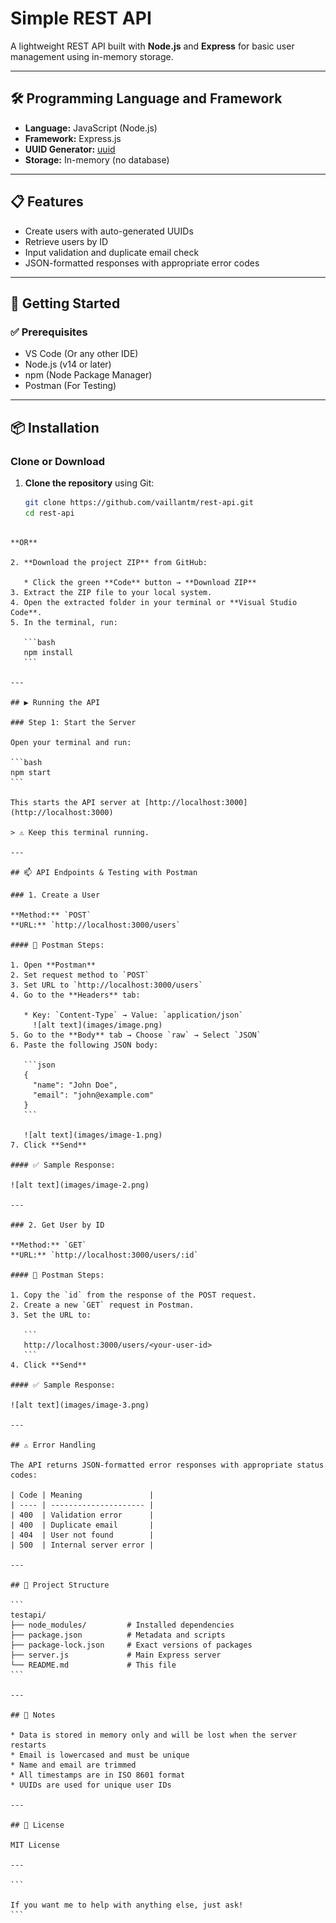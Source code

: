 
# Simple REST API

A lightweight REST API built with **Node.js** and **Express** for basic user management using in-memory storage.

---

## 🛠 Programming Language and Framework

- **Language:** JavaScript (Node.js)  
- **Framework:** Express.js  
- **UUID Generator:** [uuid](https://www.npmjs.com/package/uuid)  
- **Storage:** In-memory (no database)  

---

## 📋 Features

- Create users with auto-generated UUIDs  
- Retrieve users by ID  
- Input validation and duplicate email check  
- JSON-formatted responses with appropriate error codes  

---

## 🚀 Getting Started

### ✅ Prerequisites

- VS Code (Or any other IDE)  
- Node.js (v14 or later)  
- npm (Node Package Manager)  
- Postman (For Testing)  

---

## 📦 Installation

### Clone or Download

1. **Clone the repository** using Git:  
   ```bash
   git clone https://github.com/vaillantm/rest-api.git
   cd rest-api
````

**OR**

2. **Download the project ZIP** from GitHub:

   * Click the green **Code** button → **Download ZIP**
3. Extract the ZIP file to your local system.
4. Open the extracted folder in your terminal or **Visual Studio Code**.
5. In the terminal, run:

   ```bash
   npm install
   ```

---

## ▶️ Running the API

### Step 1: Start the Server

Open your terminal and run:

```bash
npm start
```

This starts the API server at [http://localhost:3000](http://localhost:3000)

> ⚠️ Keep this terminal running.

---

## 📫 API Endpoints & Testing with Postman

### 1. Create a User

**Method:** `POST`
**URL:** `http://localhost:3000/users`

#### 🧪 Postman Steps:

1. Open **Postman**
2. Set request method to `POST`
3. Set URL to `http://localhost:3000/users`
4. Go to the **Headers** tab:

   * Key: `Content-Type` → Value: `application/json`
     ![alt text](images/image.png)
5. Go to the **Body** tab → Choose `raw` → Select `JSON`
6. Paste the following JSON body:

   ```json
   {
     "name": "John Doe",
     "email": "john@example.com"
   }
   ```

   ![alt text](images/image-1.png)
7. Click **Send**

#### ✅ Sample Response:

![alt text](images/image-2.png)

---

### 2. Get User by ID

**Method:** `GET`
**URL:** `http://localhost:3000/users/:id`

#### 🧪 Postman Steps:

1. Copy the `id` from the response of the POST request.
2. Create a new `GET` request in Postman.
3. Set the URL to:

   ```
   http://localhost:3000/users/<your-user-id>
   ```
4. Click **Send**

#### ✅ Sample Response:

![alt text](images/image-3.png)

---

## ⚠️ Error Handling

The API returns JSON-formatted error responses with appropriate status codes:

| Code | Meaning               |
| ---- | --------------------- |
| 400  | Validation error      |
| 400  | Duplicate email       |
| 404  | User not found        |
| 500  | Internal server error |

---

## 📁 Project Structure

```
testapi/
├── node_modules/         # Installed dependencies
├── package.json          # Metadata and scripts
├── package-lock.json     # Exact versions of packages
├── server.js             # Main Express server
└── README.md             # This file
```

---

## 📝 Notes

* Data is stored in memory only and will be lost when the server restarts
* Email is lowercased and must be unique
* Name and email are trimmed
* All timestamps are in ISO 8601 format
* UUIDs are used for unique user IDs

---

## 🪪 License

MIT License

---

```

If you want me to help with anything else, just ask!
```
